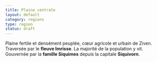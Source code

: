 ```yaml
---
title: Plaine centrale
layout: default
category: regions
type: region
status: draft
---
```

Plaine fertile et densément peuplée, cœur agricole et urbain de Ziven.
Traversée par le **fleuve Imrisse**. La majorité de la population y vit.
Gouvernée par la **famille Siquimes** depuis la capitale **Siquivorn**.
